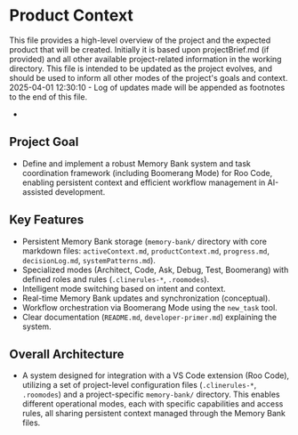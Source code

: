 # Product Context

This file provides a high-level overview of the project and the expected product that will be created. Initially it is based upon projectBrief.md (if provided) and all other available project-related information in the working directory. This file is intended to be updated as the project evolves, and should be used to inform all other modes of the project's goals and context.
2025-04-01 12:30:10 - Log of updates made will be appended as footnotes to the end of this file.

*

## Project Goal

*   Define and implement a robust Memory Bank system and task coordination framework (including Boomerang Mode) for Roo Code, enabling persistent context and efficient workflow management in AI-assisted development.

## Key Features

*   Persistent Memory Bank storage (`memory-bank/` directory with core markdown files: `activeContext.md`, `productContext.md`, `progress.md`, `decisionLog.md`, `systemPatterns.md`).
*   Specialized modes (Architect, Code, Ask, Debug, Test, Boomerang) with defined roles and rules (`.clinerules-*`, `.roomodes`).
*   Intelligent mode switching based on intent and context.
*   Real-time Memory Bank updates and synchronization (conceptual).
*   Workflow orchestration via Boomerang Mode using the `new_task` tool.
*   Clear documentation (`README.md`, `developer-primer.md`) explaining the system.

## Overall Architecture

*   A system designed for integration with a VS Code extension (Roo Code), utilizing a set of project-level configuration files (`.clinerules-*`, `.roomodes`) and a project-specific `memory-bank/` directory. This enables different operational modes, each with specific capabilities and access rules, all sharing persistent context managed through the Memory Bank files.